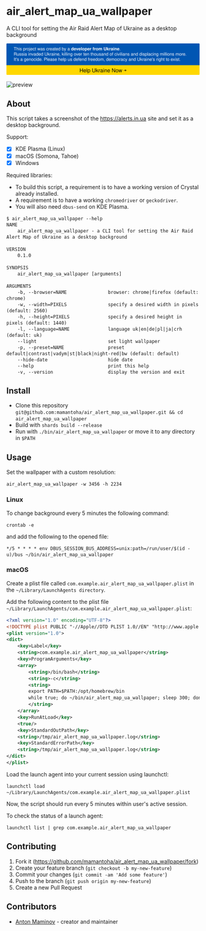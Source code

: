 # air_alert_map_ua_wallpaper

A CLI tool for setting the Air Raid Alert Map of Ukraine as a desktop background

[![SWUbanner](https://raw.githubusercontent.com/vshymanskyy/StandWithUkraine/main/banner-direct-single.svg)](https://vshymanskyy.github.io/StandWithUkraine)

![preview](preview.png)

## About

This script takes a screenshot of the <https://alerts.in.ua> site and set it as a desktop background.

Support:

- [x] KDE Plasma (Linux)
- [x] macOS (Somona, Tahoe)
- [x] Windows

Required libraries:

- To build this script, a requirement is to have a working version of Crystal already installed.
- A requirement is to have a working `chromedriver` or `geckodriver`.
- You will also need `dbus-send` on KDE Plasma.

```
$ air_alert_map_ua_wallpaper --help
NAME
    air_alert_map_ua_wallpaper - a CLI tool for setting the Air Raid Alert Map of Ukraine as a desktop background

VERSION
    0.1.0

SYNOPSIS
    air_alert_map_ua_wallpaper [arguments]

ARGUMENTS
    -b, --browser=NAME               browser: chrome|firefox (default: chrome)
    -w, --width=PIXELS               specify a desired width in pixels (default: 2560)
    -h, --height=PIXELS              specify a desired height in pixels (default: 1440)
    -l, --language=NAME              language uk|en|de|pl|ja|crh (default: uk)
    --light                          set light wallpaper
    -p, --preset=NAME                preset default|contrast|vadym|st|black|night-red|bw (default: default)
    --hide-date                      hide date
    --help                           print this help
    -v, --version                    display the version and exit
```

## Install

- Clone this repository `git@github.com:mamantoha/air_alert_map_ua_wallpaper.git && cd air_alert_map_ua_wallpaper`
- Build with `shards build --release`
- Run with `./bin/air_alert_map_ua_wallpaper` or move it to any directory in `$PATH`

## Usage

Set the wallpaper with a custom resolution:

```
air_alert_map_ua_wallpaper -w 3456 -h 2234
```

### Linux

To change background every 5 minutes the following command:

```
crontab -e
```

and add the following to the opened file:

```
*/5 * * * * env DBUS_SESSION_BUS_ADDRESS=unix:path=/run/user/$(id -u)/bus ~/bin/air_alert_map_ua_wallpaper
```

### macOS

Create a plist file called `com.example.air_alert_map_ua_wallpaper.plist` in the `~/Library/LaunchAgents directory`.

Add the following content to the plist file `~/Library/LaunchAgents/com.example.air_alert_map_ua_wallpaper.plist`:

```xml
<?xml version="1.0" encoding="UTF-8"?>
<!DOCTYPE plist PUBLIC "-//Apple//DTD PLIST 1.0//EN" "http://www.apple.com/DTDs/PropertyList-1.0.dtd">
<plist version="1.0">
<dict>
    <key>Label</key>
    <string>com.example.air_alert_map_ua_wallpaper</string>
    <key>ProgramArguments</key>
    <array>
        <string>/bin/bash</string>
        <string>-c</string>
        <string>
        export PATH=$PATH:/opt/homebrew/bin
        while true; do ~/bin/air_alert_map_ua_wallpaper; sleep 300; done
        </string>
    </array>
    <key>RunAtLoad</key>
    <true/>
    <key>StandardOutPath</key>
    <string>/tmp/air_alert_map_ua_wallpaper.log</string>
    <key>StandardErrorPath</key>
    <string>/tmp/air_alert_map_ua_wallpaper.log</string>
</dict>
</plist>
```
Load the launch agent into your current session using launchctl:

```
launchctl load ~/Library/LaunchAgents/com.example.air_alert_map_ua_wallpaper.plist
```

Now, the script should run every 5 minutes within user's active session.

To check the status of a launch agent:

```
launchctl list | grep com.example.air_alert_map_ua_wallpaper
```

## Contributing

1. Fork it (<https://github.com/mamantoha/air_alert_map_ua_wallpaper/fork>)
2. Create your feature branch (`git checkout -b my-new-feature`)
3. Commit your changes (`git commit -am 'Add some feature'`)
4. Push to the branch (`git push origin my-new-feature`)
5. Create a new Pull Request

## Contributors

- [Anton Maminov](https://github.com/mamantoha) - creator and maintainer
